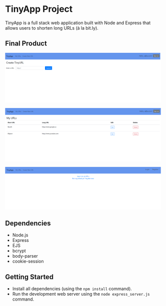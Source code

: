 # TinyApp Project

TinyApp is a full stack web application built with Node and Express that allows users to shorten long URLs (à la bit.ly).

## Final Product

!["Screenshot of create new short URL page"](https://github.com/cthu97/tinyApp/blob/master/docs/createNew-page.png)

!["Screenshot of URLS page when logged in"](https://github.com/cthu97/tinyApp/blob/master/docs/loggedIn-URLS-page.png)

!["Screenshot of URLS page when logged out"](https://github.com/cthu97/tinyApp/blob/master/docs/loggedOut-URLS-page.png)

## Dependencies

- Node.js
- Express
- EJS
- bcrypt
- body-parser
- cookie-session

## Getting Started

- Install all dependencies (using the `npm install` command).
- Run the development web server using the `node express_server.js` command.